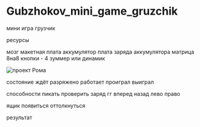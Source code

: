# Gubzhokov_mini_game_gruzchik
мини игра грузчик


ресурсы

мозг
макетная плата
аккумулятор
плата заряда аккумулятора
матрица 8на8
кнопки - 4 
зуммер или динамик


![проект  Рома](https://github.com/user-attachments/assets/bb42b884-1469-48ff-b686-41b06d28c1c1)

состояние
ждёт
разряжено 
работает 
проиграл 
выиграл

способности
пикать
проверить заряд
гг
вперед
назад
лево
право

ящик
появиться
оттолкнуться

результат




